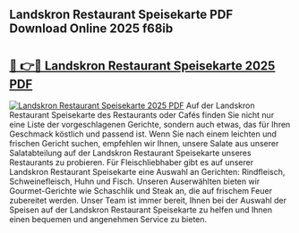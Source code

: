 ## Landskron Restaurant Speisekarte PDF Download Online 2025 f68ib

# <h2><a href="http://gccoz1.nevu.top/?p=Landskron+Restaurant+Speisekarte">🔗 👉🔴 Landskron Restaurant Speisekarte 2025 PDF</a></h2>

[![Landskron Restaurant Speisekarte 2025 PDF](https://i.imgur.com/dBaPXMq.png)](http://gccoz1.nevu.top/?p=Landskron+Restaurant+Speisekarte)
Auf der Landskron Restaurant Speisekarte des Restaurants oder Cafés finden Sie nicht nur eine Liste der vorgeschlagenen Gerichte, sondern auch etwas, das für Ihren Geschmack köstlich und passend ist. Wenn Sie nach einem leichten und frischen Gericht suchen, empfehlen wir Ihnen, unsere Salate aus unserer Salatabteilung auf der Landskron Restaurant Speisekarte unseres Restaurants zu probieren. Für Fleischliebhaber gibt es auf unserer Landskron Restaurant Speisekarte eine Auswahl an Gerichten: Rindfleisch, Schweinefleisch, Huhn und Fisch. Unseren Auserwählten bieten wir Gourmet-Gerichte wie Schaschlik und Steak an, die auf frischem Feuer zubereitet werden. Unser Team ist immer bereit, Ihnen bei der Auswahl der Speisen auf der Landskron Restaurant Speisekarte zu helfen und Ihnen einen bequemen und angenehmen Service zu bieten.
